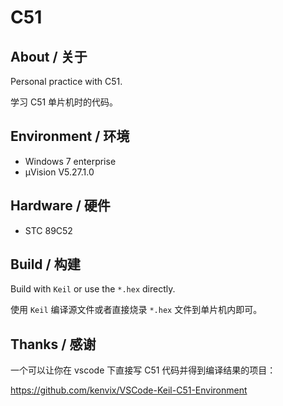# C51

## About / 关于

Personal practice with C51.

学习 C51 单片机时的代码。

## Environment / 环境

- Windows 7 enterprise
- μVision V5.27.1.0

## Hardware / 硬件

- STC 89C52

## Build / 构建

Build with `Keil` or use the `*.hex` directly.

使用 `Keil` 编译源文件或者直接烧录 `*.hex` 文件到单片机内即可。

## Thanks / 感谢

一个可以让你在 vscode 下直接写 C51 代码并得到编译结果的项目：

<https://github.com/kenvix/VSCode-Keil-C51-Environment>
